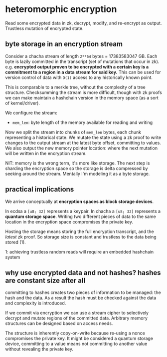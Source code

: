# heteromorphic encryption

Read some encrypted data in zk, decrypt, modify, and re-encrypt as output. Trustless mutation of encrypted state.

## byte storage in an encryption stream

Consider a chacha stream of length `2**64` bytes = 17383583047 GB. Each byte is lazily committed in the transcript (set of mutations that occur in zk). e.g. **encrypted output proven to be encrypted with a certain key is a commitment to a region in a data stream for said key.** This can be used for version control of data with `O(1)` access to any historically known point.

This is comparable to a merkle tree, without the complexity of a tree structure. Checksumming the stream is more difficult, though with zk proofs we can make maintain a hashchain version in the memory space (as a sort of kernel/driver).

We configure the stream:
- `mem_len`: byte length of the memory available for reading and writing

Now we split the stream into chunks of `mem_len` bytes, each chunk representing a historical state. We mutate the state using a zk proof to write changes to the output stream at the latest byte offset, committing to values. We also output the new memory pointer location: where the next mutation will be written in the encryption stream.

NIT: memory is the wrong term, it's more like storage. The next step is sharding the encryption space so the storage is delta compressed by seeking around the stream. Mentally I'm modeling it as a byte storage.

## practical implications

We arrive conceptually at **encryption spaces as block storage devices**.

In ecdsa a `[u8; 32]` represents a keypair. In chacha a `[u8; 32]` represents a **quantum storage space**. Writing two different pieces of data to the same location in the encryption space compromises the private key.

Hosting the storage means storing the full encryption transcript, and the _latest_ zk proof. So storage size is constant and trustless to the data being stored (1).

1: achieving trustless random reads will require an embedded hashchain system

## why use encrypted data and not hashes? hashes are constant size after all

committing to hashes creates two pieces of information to be managed: the hash and the data. As a result the hash must be checked against the data and complexity is introduced.

If we commit via encryption we can use a stream cipher to selectively decrypt and mutate regions of the committed data. Arbitrary memory structures can be designed based on access needs.

The structure is inherently copy-on-write because re-using a nonce compromises the private key. It might be considered a quantum storage device, committing to a value means not committing to another value without revealing the private key.


